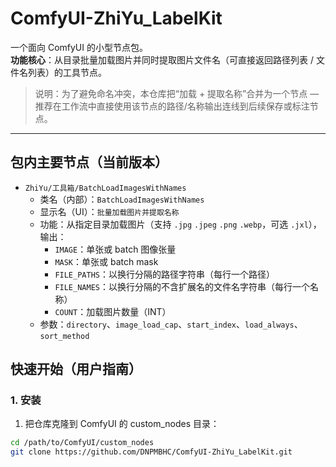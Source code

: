 # ComfyUI-ZhiYu_LabelKit

一个面向 ComfyUI 的小型节点包。  
**功能核心**：从目录批量加载图片并同时提取图片文件名（可直接返回路径列表 / 文件名列表）的工具节点。

> 说明：为了避免命名冲突，本仓库把“加载 + 提取名称”合并为一个节点 — 推荐在工作流中直接使用该节点的路径/名称输出连线到后续保存或标注节点。

---

## 包内主要节点（当前版本）
- `ZhiYu/工具箱/BatchLoadImagesWithNames`  
  - 类名（内部）：`BatchLoadImagesWithNames`  
  - 显示名（UI）：`批量加载图片并提取名称`  
  - 功能：从指定目录加载图片（支持 `.jpg` `.jpeg` `.png` `.webp`，可选 `.jxl`），输出：
    - `IMAGE`：单张或 batch 图像张量
    - `MASK`：单张或 batch mask
    - `FILE_PATHS`：以换行分隔的路径字符串（每行一个路径）
    - `FILE_NAMES`：以换行分隔的不含扩展名的文件名字符串（每行一个名称）
    - `COUNT`：加载图片数量（INT）
  - 参数：`directory`、`image_load_cap`、`start_index`、`load_always`、`sort_method`

## 快速开始（用户指南）

### 1. 安装
1. 把仓库克隆到 ComfyUI 的 custom_nodes 目录：
```bash
cd /path/to/ComfyUI/custom_nodes
git clone https://github.com/DNPMBHC/ComfyUI-ZhiYu_LabelKit.git
